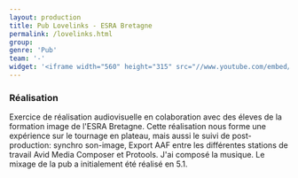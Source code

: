 ```yaml
---
layout: production
title: Pub Lovelinks - ESRA Bretagne 
permalink: /lovelinks.html
group:
genre: 'Pub'
team: '-'
widget: '<iframe width="560" height="315" src="//www.youtube.com/embed/ZBN5Z6ugAjM?rel=0" frameborder="0" allowfullscreen></iframe>'
---
```


### Réalisation
Exercice de réalisation audiovisuelle en colaboration avec des éleves de la formation image de l'ESRA Bretagne. Cette réalisation nous forme une expérience sur le tournage en plateau, mais aussi le suivi de post-production: synchro son-image, Export AAF entre les différentes stations de travail Avid Media Composer et Protools. J'ai composé la musique. Le mixage de la pub a initialement été réalisé en 5.1. 
